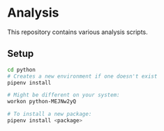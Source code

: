 # Analysis

This repository contains various analysis scripts.

## Setup

```bash
cd python
# Creates a new environment if one doesn't exist
pipenv install

# Might be different on your system:
workon python-MEJNw2yQ

# To install a new package:
pipenv install <package>
```